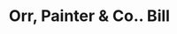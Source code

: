 ---
doi: 10.7916/D8HD96VX
date_other: '1880'
date_other_textual: 1880-1889
form: printed ephemera
genre:
- Invoices
name:
- Orr, Painter & Co.
object_in_context_url: https://biggert.cul.columbia.edu/items/view/ave_biggert_01508
subject_hierarchical_geographic:
- Reading, Pennsylvania, United States
subject_name:
- Orr, Painter & Co.
title: Orr, Painter & Co.. Bill
sort_title: Orr, Painter & Co.. Bill
call_number: ave_biggert_01508
coordinates:
- 40.34166666666667,-75.9263888888889
pid: ave_biggert_01508
identifiers: ave_biggert_01508
thumbnail: https://derivativo-3.library.columbia.edu/iiif/2/ldpd:344012/full/!256,256/0/native.jpg
permalink: /biggert/ave_biggert_01508/
layout: iiif-image-page
---